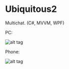 Ubiquitous2
===========

Multichat. (C#, MVVM, WPF)

PC:

![alt tag](http://i.imgur.com/n3ESq6F.png)

Phone:

![alt tag](http://i.imgur.com/UX0UxL7.jpg?1)
